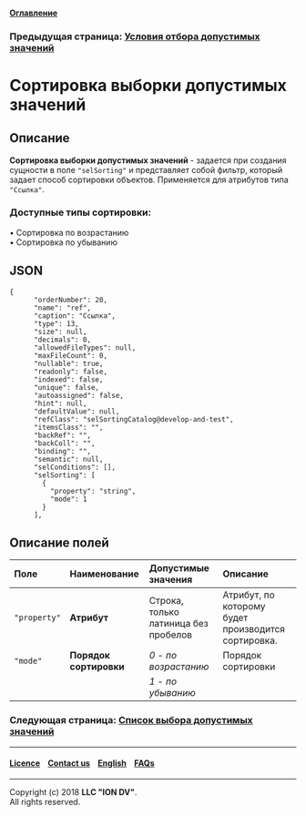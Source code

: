 #### [Оглавление](/docs/ru/index.md)

### Предыдущая страница: [Условия отбора допустимых значений](/docs/ru/2_system_description/metadata_structure/meta_class/atr_selconditions.md)

# Сортировка выборки допустимых значений

## Описание

**Сортировка выборки допустимых значений** - задается при создания сущности в поле `"selSorting"`  и представляет собой фильтр, который задает способ сортировки объектов. Применяется для атрибутов типа  `"Ссылка"`.

### Доступные типы сортировки:

•  Сортировка по возрастанию  
•  Сортировка по убыванию


## JSON
```
{
      "orderNumber": 20,
      "name": "ref",
      "caption": "Ссылка",
      "type": 13,
      "size": null,
      "decimals": 0,
      "allowedFileTypes": null,
      "maxFileCount": 0,
      "nullable": true,
      "readonly": false,
      "indexed": false,
      "unique": false,
      "autoassigned": false,
      "hint": null,
      "defaultValue": null,
      "refClass": "selSortingCatalog@develop-and-test",
      "itemsClass": "",
      "backRef": "",
      "backColl": "",
      "binding": "",
      "semantic": null,
      "selConditions": [],
      "selSorting": [
        {
          "property": "string",
          "mode": 1
        }
      ],

```
## Описание полей

| Поле         | Наименование   | Допустимые значения                  | Описание                                            |
|:-------------|:-----------------------|:-------------------------------------|:----------------------------------------------------|
| `"property"` | **Атрибут**            | Строка, только латиница без пробелов | Атрибут, по которому будет производится сортировка. |
| `"mode"`     | **Порядок сортировки** | _0 - по возрастанию_                 | Порядок сортировки                                  |
|              |                        | _1 - по убыванию_                    |                                                     |

### Следующая страница: [Список выбора допустимых значений](/docs/ru/2_system_description/metadata_structure/meta_class/atr_selectionprovider.md)
--------------------------------------------------------------------------  


 #### [Licence](/LICENCE.md) &ensp;  [Contact us](https://iondv.com) &ensp;  [English](/docs/en/2_system_description/metadata_structure/meta_class/atr_selconditions.md)   &ensp; [FAQs](/faqs.md)  <div><img src="https://mc.iondv.com/watch/local/docs/framework" style="position:absolute; left:-9999px;" height=1 width=1 alt="iondv metrics"></div>         



--------------------------------------------------------------------------  

Copyright (c) 2018 **LLC "ION DV"**.  
All rights reserved. 